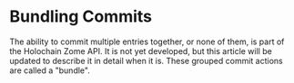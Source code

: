 # Bundling Commits

The ability to commit multiple entries together, or none of them, is part of the Holochain Zome API. It is not yet developed, but this article will be updated to describe it in detail when it is. These grouped commit actions are called a "bundle".